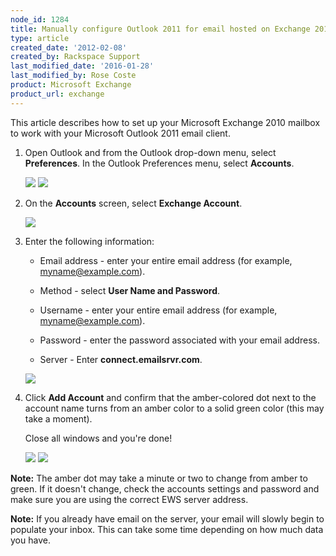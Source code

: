 ```yaml
---
node_id: 1284
title: Manually configure Outlook 2011 for email hosted on Exchange 2010
type: article
created_date: '2012-02-08'
created_by: Rackspace Support
last_modified_date: '2016-01-28'
last_modified_by: Rose Coste
product: Microsoft Exchange
product_url: exchange
---
```


This article describes how to set up your
Microsoft Exchange 2010 mailbox
to work with your
Microsoft Outlook 2011 email client.

1. Open Outlook and from the Outlook drop-down menu, select
   **Preferences**. In the Outlook Preferences menu, select **Accounts**.

   ![](http://c816878.r78.cf2.rackcdn.com/(E&A)Outlook2011IMAP.png)
   ![](http://c816878.r78.cf2.rackcdn.com/(E&A)Outlook2011IMAP2.png)

2. On the **Accounts** screen, select **Exchange Account**.

   ![](http://c818071.r71.cf2.rackcdn.com/(E&A)Outlook2011Exchange.png)

3. Enter the following information:

   - Email address - enter your entire email address
     (for example, myname@example.com).

   - Method - select **User Name and Password**.

   - Username - enter your entire email address
     (for example, myname@example.com).

   - Password - enter the password associated with your email address.

   - Server - Enter **connect.emailsrvr.com**.

    ![](http://c4411995.r95.cf2.rackcdn.com/Outlook2011WithExchange2010.png)

4. Click **Add Account** and confirm that the amber-colored dot
   next to the account name turns from an amber color to a solid green color
   (this may take a moment).

   Close all windows and you're done!

   ![](http://c818071.r71.cf2.rackcdn.com/(E&A)Outlook2011Exchange4.png)
   ![](http://c818071.r71.cf2.rackcdn.com/(E&A)Outlook2011Exchange3.png)

**Note:** The amber dot may take a minute or two to change from amber to
green. If it doesn't change, check the accounts settings and password and make
sure you are using the correct EWS server address.

**Note:** If you already
have email on the server, your email will slowly begin to populate your
inbox. This can take some time depending on how much data you have.
